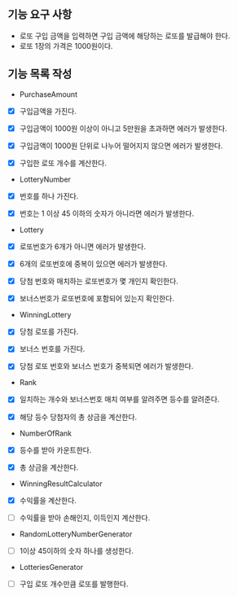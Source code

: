 ## 기능 요구 사항
- 로또 구입 금액을 입력하면 구입 금액에 해당하는 로또를 발급해야 한다.
- 로또 1장의 가격은 1000원이다.

## 기능 목록 작성
- PurchaseAmount
- [x] 구입금액을 가진다.
- [x] 구입금액이 1000원 이상이 아니고 5만원을 초과하면 에러가 발생한다.
- [x] 구입금액이 1000원 단위로 나누어 떨어지지 않으면 에러가 발생한다.
- [x] 구입한 로또 개수를 계산한다.


- LotteryNumber
- [x] 번호를 하나 가진다.
- [x] 번호는 1 이상 45 이하의 숫자가 아니라면 에러가 발생한다.   


- Lottery
- [x] 로또번호가 6개가 아니면 에러가 발생한다.
- [x] 6개의 로또번호에 중복이 있으면 에러가 발생한다.
- [x] 당첨 번호와 매치하는 로또번호가 몇 개인지 확인한다.
- [x] 보너스번호가 로또번호에 포함되어 있는지 확인한다.


- WinningLottery
- [x] 당첨 로또를 가진다.
- [x] 보너스 번호를 가진다.
- [x] 당첨 로또 번호와 보너스 번호가 중복되면 에러가 발생한다.


- Rank
- [x] 일치하는 개수와 보너스번호 매치 여부를 알려주면 등수를 알려준다.
- [x] 해당 등수 당첨자의 총 상금을 계산한다.


- NumberOfRank
- [x] 등수를 받아 카운트한다.
- [x] 총 상금을 계산한다.


- WinningResultCalculator
- [x] 수익률을 계산한다.
- [ ] 수익률을 받아 손해인지, 이득인지 계산한다.


- RandomLotteryNumberGenerator
- [ ] 1이상 45이하의 숫자 하나를 생성한다.


- LotteriesGenerator
- [ ] 구입 로또 개수만큼 로또를 발행한다.
